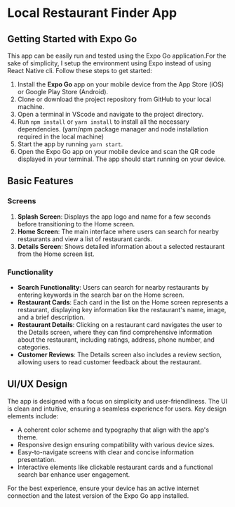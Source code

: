 # Local Restaurant Finder App

## Getting Started with Expo Go

This app can be easily run and tested using the Expo Go application.For the sake of simplicity, I setup the environment using Expo instead of using React Native cli. Follow these steps to get started:

1. Install the **Expo Go** app on your mobile device from the App Store (iOS) or Google Play Store (Android).
2. Clone or download the project repository from GitHub to your local machine.
3. Open a terminal in VScode and navigate to the project directory.
4. Run `npm install` or `yarn install` to install all the necessary dependencies. (yarn/npm package manager and node installation required in the local machine)
5. Start the app by running `yarn start`.
6. Open the Expo Go app on your mobile device and scan the QR code displayed in your terminal. The app should start running on your device.

## Basic Features

### Screens

1. **Splash Screen**: Displays the app logo and name for a few seconds before transitioning to the Home screen.
2. **Home Screen**: The main interface where users can search for nearby restaurants and view a list of restaurant cards.
3. **Details Screen**: Shows detailed information about a selected restaurant from the Home screen list.

### Functionality

- **Search Functionality**: Users can search for nearby restaurants by entering keywords in the search bar on the Home screen.
- **Restaurant Cards**: Each card in the list on the Home screen represents a restaurant, displaying key information like the restaurant's name, image, and a brief description.
- **Restaurant Details**: Clicking on a restaurant card navigates the user to the Details screen, where they can find comprehensive information about the restaurant, including ratings, address, phone number, and categories.
- **Customer Reviews**: The Details screen also includes a review section, allowing users to read customer feedback about the restaurant.

## UI/UX Design

The app is designed with a focus on simplicity and user-friendliness. The UI is clean and intuitive, ensuring a seamless experience for users. Key design elements include:

- A coherent color scheme and typography that align with the app's theme.
- Responsive design ensuring compatibility with various device sizes.
- Easy-to-navigate screens with clear and concise information presentation.
- Interactive elements like clickable restaurant cards and a functional search bar enhance user engagement.

For the best experience, ensure your device has an active internet connection and the latest version of the Expo Go app installed.

